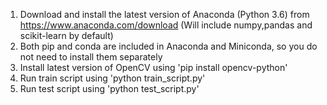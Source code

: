 1. Download and install the latest version of Anaconda (Python 3.6) from https://www.anaconda.com/download (Will include numpy,pandas and scikit-learn by default)
2. Both pip and conda are included in Anaconda and Miniconda, so you do not need to install them separately
3. Install latest version of OpenCV using 'pip install opencv-python'
4. Run train script using 'python train_script.py'
5. Run test script using 'python test_script.py'
